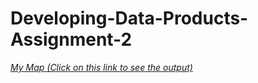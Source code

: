 # Developing-Data-Products-Assignment-2

*<a href ='https://nish10.github.io/Developing-Data-Products-Assignment-2/map.html'> My Map (Click on this link to see the output)</a>*
